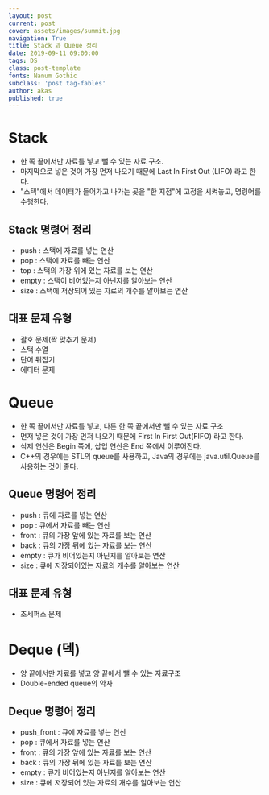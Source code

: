 ```yaml
---
layout: post
current: post
cover: assets/images/summit.jpg
navigation: True
title: Stack 과 Queue 정리
date: 2019-09-11 09:00:00
tags: DS
class: post-template
fonts: Nanum Gothic
subclass: 'post tag-fables'
author: akas
published: true
---
```

# Stack
- 한 쪽 끝에서만 자료를 넣고 뺄 수 있는 자료 구조.
- 마지막으로 넣은 것이 가장 먼저 나오기 때문에 Last In First Out (LIFO) 라고 한다.
- "스택"에서 데이터가 들어가고 나가는 곳을 "한 지점"에 고정을 시켜놓고, 명령어를 수행한다.


## Stack 명령어 정리
- push : 스택에 자료를 넣는 연산
- pop : 스택에 자료를 빼는 연산
- top : 스택의 가장 위에 있는 자료를 보는 연산
- empty : 스택이 비어있는지 아닌지를 알아보는 연산
- size : 스택에 저장되어 있는 자료의 개수를 알아보는 연산

## 대표 문제 유형
- 괄호 문제(짝 맞추기 문제)
- 스택 수열
- 단어 뒤집기
- 에디터 문제


# Queue
- 한 쪽 끝에서만 자료를 넣고, 다른 한 쪽 끝에서만 뺄 수 있는 자료 구조
- 먼저 넣은 것이 가장 먼저 나오기 때문에 First In First Out(FIFO) 라고 한다.
- 삭제 연산은 Begin 쪽에, 삽입 연산은 End 쪽에서 이루어진다.
- C++의 경우에는 STL의 queue를 사용하고, Java의 경우에는 java.util.Queue를 사용하는 것이 좋다.

## Queue 명령어 정리
- push : 큐에 자료를 넣는 연산
- pop : 큐에서 자료를 빼는 연산
- front : 큐의 가장 앞에 있는 자료를 보는 연산
- back : 큐의 가장 뒤에 있는 자료를 보는 연산
- empty : 큐가 비어있는지 아닌지를 알아보는 연산
- size : 큐에 저장되어있는 자료의 개수를 알아보는 연산

## 대표 문제 유형
- 조세퍼스 문제

# Deque (덱)
- 양 끝에서만 자료를 넣고 양 끝에서 뺄 수 있는 자료구조
- Double-ended queue의 약자

## Deque 명령어 정리
- push_front : 큐에 자료를 넣는 연산
- pop : 큐에서 자료를 넣는 연산
- front : 큐의 가장 앞에 있는 자료를 보는 연산
- back : 큐의 가장 뒤에 있는 자료를 보는 연산
- empty : 큐가 비어있는지 아닌지를 알아보는 연산
- size : 큐에 저장되어 있는 자료의 개수를 알아보는 연산
